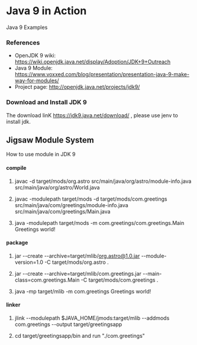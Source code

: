 Java 9 in Action
===============================

Java 9 Examples

### References

* OpenJDK 9 wiki: https://wiki.openjdk.java.net/display/Adoption/JDK+9+Outreach
* Java 9 Module: https://www.voxxed.com/blog/presentation/presentation-java-9-make-way-for-modules/
* Project page: http://openjdk.java.net/projects/jdk9/


### Download and Install JDK 9

The download linK https://jdk9.java.net/download/ , please use jenv to install jdk.


## Jigsaw Module System

How to use module in JDK 9

#### compile

1. javac -d target/mods/org.astro src/main/java/org/astro/module-info.java src/main/java/org/astro/World.java

2. javac -modulepath target/mods -d target/mods/com.greetings src/main/java/com/greetings/module-info.java src/main/java/com/greetings/Main.java

3. java -modulepath target/mods -m com.greetings/com.greetings.Main Greetings world!

#### package


1. jar --create --archive=target/mlib/org.astro@1.0.jar --module-version=1.0 -C target/mods/org.astro .

2. jar --create --archive=target/mlib/com.greetings.jar --main-class=com.greetings.Main -C target/mods/com.greetings .

3. java -mp target/mlib -m com.greetings Greetings world!

#### linker

1. jlink --modulepath $JAVA_HOME/jmods:target/mlib --addmods com.greetings --output target/greetingsapp

2. cd target/greetingsapp/bin and run "./com.greetings"